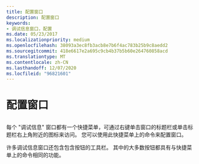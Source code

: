```yaml
---
title: 配置窗口
description: 配置窗口
keywords:
- 调试信息窗口，配置
ms.date: 05/23/2017
ms.localizationpriority: medium
ms.openlocfilehash: 38093a3ec8fb3acb8e7b6f4ac783b25b9c8aedd2
ms.sourcegitcommit: 418e6617e2a695c9cb4b37b5b60e264760858acd
ms.translationtype: MT
ms.contentlocale: zh-CN
ms.lasthandoff: 12/07/2020
ms.locfileid: "96821601"
---
```

# <a name="configuring-a-window"></a>配置窗口


## <span id="ddk_configuring_a_window_dbg"></span><span id="DDK_CONFIGURING_A_WINDOW_DBG"></span>


每个 "调试信息" 窗口都有一个快捷菜单，可通过右键单击窗口的标题栏或单击标题栏右上角附近的图标来访问。 您可以使用此快捷菜单上的命令来配置窗口。

许多调试信息窗口还包含包含按钮的工具栏。 其中的大多数按钮都具有与快捷菜单上的命令相同的功能。

 

 





